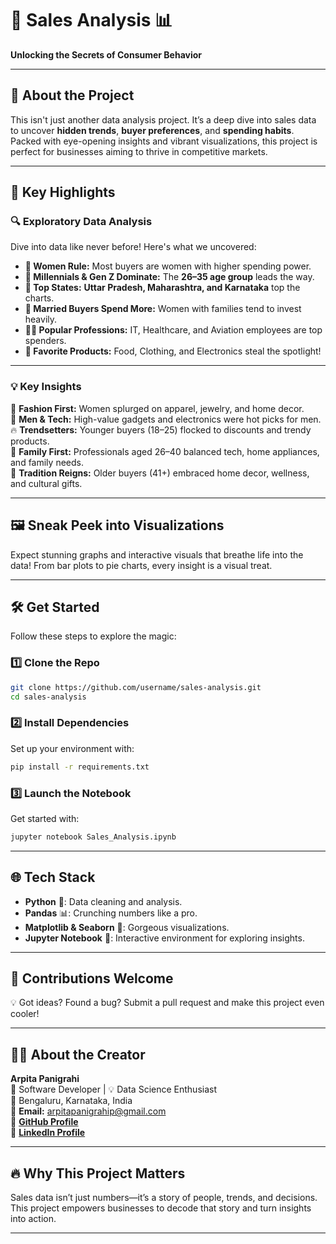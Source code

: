 # 🚀 **Sales Analysis** 📊  
**Unlocking the Secrets of Consumer Behavior**

---

## 🌟 **About the Project**  
This isn't just another data analysis project. It’s a deep dive into sales data to uncover **hidden trends**, **buyer preferences**, and **spending habits**. Packed with eye-opening insights and vibrant visualizations, this project is perfect for businesses aiming to thrive in competitive markets.

---

## 🎯 **Key Highlights**  

### 🔍 **Exploratory Data Analysis**  
Dive into data like never before! Here's what we uncovered:  
- **👩 Women Rule:** Most buyers are women with higher spending power.  
- **👶 Millennials & Gen Z Dominate:** The **26–35 age group** leads the way.  
- **📍 Top States:** **Uttar Pradesh, Maharashtra, and Karnataka** top the charts.  
- **💍 Married Buyers Spend More:** Women with families tend to invest heavily.  
- **👩‍💻 Popular Professions:** IT, Healthcare, and Aviation employees are top spenders.  
- **🛒 Favorite Products:** Food, Clothing, and Electronics steal the spotlight!  

---

### 💡 **Key Insights**  
💎 **Fashion First:** Women splurged on apparel, jewelry, and home decor.  
🤖 **Men & Tech:** High-value gadgets and electronics were hot picks for men.  
🔥 **Trendsetters:** Younger buyers (18–25) flocked to discounts and trendy products.  
🏡 **Family First:** Professionals aged 26–40 balanced tech, home appliances, and family needs.  
🎁 **Tradition Reigns:** Older buyers (41+) embraced home decor, wellness, and cultural gifts.  

---

## 🖼️ **Sneak Peek into Visualizations**  
Expect stunning graphs and interactive visuals that breathe life into the data! From bar plots to pie charts, every insight is a visual treat.  

---

## 🛠️ **Get Started**  

Follow these steps to explore the magic:  

### 1️⃣ **Clone the Repo**  
```bash
git clone https://github.com/username/sales-analysis.git
cd sales-analysis
```

### 2️⃣ **Install Dependencies**  
Set up your environment with:  
```bash
pip install -r requirements.txt
```

### 3️⃣ **Launch the Notebook**  
Get started with:  
```bash
jupyter notebook Sales_Analysis.ipynb
```

---

## 🌐 **Tech Stack**  
- **Python** 🐍: Data cleaning and analysis.  
- **Pandas** 📊: Crunching numbers like a pro.  
- **Matplotlib & Seaborn** 🎨: Gorgeous visualizations.  
- **Jupyter Notebook** 📓: Interactive environment for exploring insights.

---

## 🤝 **Contributions Welcome**  
💡 Got ideas? Found a bug? Submit a pull request and make this project even cooler!  

---

## 👩‍💻 **About the Creator**  
**Arpita Panigrahi**  
💼 Software Developer | 💡 Data Science Enthusiast  
📍 Bengaluru, Karnataka, India  
📧 **Email:** arpitapanigrahip@gmail.com  
🔗 [**GitHub Profile**](https://github.com/Arpita-Panigrahi)  
🔗 [**LinkedIn Profile**]([https://www.linkedin.com/in/arpita-panigrahi](https://www.linkedin.com/in/arpita-panigrahi-6a753428a/))  

---

## 🔥 **Why This Project Matters**  
Sales data isn’t just numbers—it’s a story of people, trends, and decisions. This project empowers businesses to decode that story and turn insights into action.  

---
